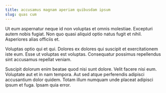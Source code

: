 ```yaml
---
title: accusamus magnam aperiam quibusdam ipsum
slug: quas cum
---
```


Ut eum aspernatur neque id non voluptas et omnis molestiae. Excepturi autem nobis fugiat. Non quo quasi aliquid optio natus fugit et nihil. Asperiores alias officiis et.

Voluptas optio qui et qui. Dolores ex dolores qui suscipit et exercitationem iste eum. Esse ut voluptas est voluptas. Consequatur possimus repellendus sint accusamus repellat veniam.

Suscipit dolorum enim beatae quod nisi sunt dolore. Velit facere nisi eum. Voluptate aut et in nam tempora. Aut sed atque perferendis adipisci accusantium dolor quidem. Totam illum numquam unde placeat adipisci ipsum et fuga. Ipsam quia error.
